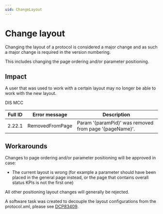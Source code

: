 ```yaml
---
uid: ChangeLayout
---
```


# Change layout

Changing the layout of a protocol is considered a major change and as such a major change is required in the version numbering.

This includes changing the page ordering and/or parameter positioning.

## Impact

A user that was used to work with a certain layout may no longer be able to work with the new layout.

DIS MCC

| Full ID | Error message | Description |
|---------|---------------|-------------|
| 2.22.1  | RemovedFromPage | Param '{paramPid}' was removed from page '{pageName}'. |

## Workarounds

Changes to page ordering and/or parameter positioning will be approved in case:

- The current layout is wrong (for example a parameter should have been placed in the general page instead, or the page that contains overall status KPIs is not the first one)

All other positioning layout changes will generally be rejected.

A software task was created to decouple the layout configurations from the protocol.xml, please see [DCP83409](https://collaboration.dataminer.services/task/83409).
